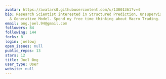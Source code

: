 ```yaml
---
avatar: https://avatars0.githubusercontent.com/u/13001361?v=4
bio: Research Scientist interested in Structured Prediction, Unsupervised Learning
  & Generative Model. Spend my free time thinking about Macro Trading.
email: ong.joel.94@gmail.com
followers: 84
following: 144
forks: 8
login: joelowj
open_issues: null
public_repos: 13
stars: 12
title: Joel Ong
user_type: User
website: null
---
```

